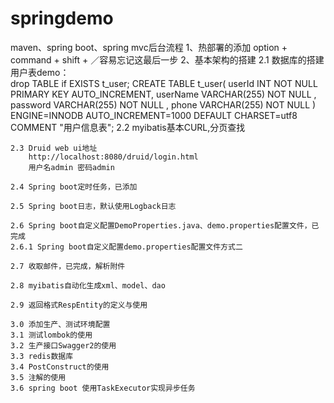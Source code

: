 # springdemo
maven、spring boot、spring mvc后台流程
1、热部署的添加
    option + command + shift + ／容易忘记这最后一步
2、基本架构的搭建
    2.1 数据库的搭建
        用户表demo：        
            drop TABLE if EXISTS t_user;
            CREATE TABLE t_user(
              userId INT NOT NULL PRIMARY KEY AUTO_INCREMENT,
              userName VARCHAR(255) NOT NULL ,
              password VARCHAR(255) NOT NULL ,
              phone VARCHAR(255) NOT NULL
            ) ENGINE=INNODB AUTO_INCREMENT=1000 DEFAULT CHARSET=utf8 COMMENT "用户信息表";
    2.2 myibatis基本CURL,分页查找
    
    2.3 Druid web ui地址
        http://localhost:8080/druid/login.html
        用户名admin 密码admin
        
    2.4 Spring boot定时任务，已添加
    
    2.5 Spring boot日志，默认使用Logback日志
    
    2.6 Spring boot自定义配置DemoProperties.java、demo.properties配置文件，已完成
    2.6.1 Spring boot自定义配置demo.properties配置文件方式二
    
    2.7 收取邮件，已完成，解析附件
    
    2.8 myibatis自动化生成xml、model、dao
    
    2.9 返回格式RespEntity的定义与使用
    
    3.0 添加生产、测试环境配置
    3.1 测试lombok的使用
    3.2 生产接口Swagger2的使用
    3.3 redis数据库
    3.4 PostConstruct的使用
    3.5 注解的使用
    3.6 spring boot 使用TaskExecutor实现异步任务
    